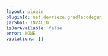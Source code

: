 ```yaml
---
layout: plugin
pluginId: net.devrieze.gradlecodegen
jarSha1: INVALID
isJarAvailable: false
error: NONE
violations: []

---
```

